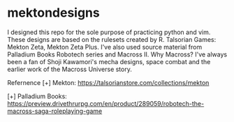 # mektondesigns

I designed this repo for the sole purpose of practicing python and vim. These designs are based on the rulesets created by R. Talsorian Games: Mekton Zeta, Mekton Zeta Plus. I've also used source material from Palladium Books Robotech series and Macross II. Why Macross? I've always been a fan of Shoji Kawamori's mecha designs, space combat and the earlier work of the Macross Universe story. 

Refernence
[+] Mekton: https://talsorianstore.com/collections/mekton

[+] Palladium Books: https://preview.drivethrurpg.com/en/product/289059/robotech-the-macross-saga-roleplaying-game

